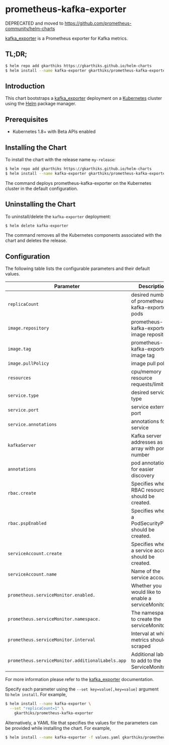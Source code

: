# prometheus-kafka-exporter

DEPRECATED and moved to <https://github.com/prometheus-community/helm-charts>

[kafka_exporter](https://github.com/danielqsj/kafka_exporter) is a Prometheus exporter for Kafka metrics.

## TL;DR;

```bash
$ helm repo add gkarthiks https://gkarthiks.github.io/helm-charts
$ helm install --name kafka-exporter gkarthiks/prometheus-kafka-exporter
```

## Introduction

This chart bootstraps a [kafka_exporter](https://github.com/danielqsj/kafka_exporter) deployment on a [Kubernetes](http://kubernetes.io) cluster using the [Helm](https://helm.sh) package manager.

## Prerequisites

- Kubernetes 1.8+ with Beta APIs enabled

## Installing the Chart

To install the chart with the release name `my-release`:

```bash
$ helm repo add gkarthiks https://gkarthiks.github.io/helm-charts
$ helm install --name kafka-exporter gkarthiks/prometheus-kafka-exporter
```

The command deploys prometheus-kafka-exporter on the Kubernetes cluster in the default configuration.

## Uninstalling the Chart

To uninstall/delete the `kafka-exporter` deployment:

```bash
$ helm delete kafka-exporter
```

The command removes all the Kubernetes components associated with the chart and deletes the release.

## Configuration

The following table lists the configurable parameters and their default values.

| Parameter                                        | Description                                              | Default                     |
| ------------------------------------------------ | -------------------------------------------------------- | --------------------------- |
| `replicaCount`                                   | desired number of prometheus-kafka-exporter pods         | `1`                         |
| `image.repository`                               | prometheus-kafka-exporter image repository               | `danielqsj/kafka-exporter`  |
| `image.tag`                                      | prometheus-kafka-exporter image tag                      | `latest`                    |
| `image.pullPolicy`                               | image pull policy                                        | `IfNotPresent`              |
| `resources`                                      | cpu/memory resource requests/limits                      | {}                          |
| `service.type`                                   | desired service type                                     | `ClusterIP`                 |
| `service.port`                                   | service external port                                    | `9308`                      |
| `service.annotations`                            | annotations for service                                  | {}                          |
| `kafkaServer`                                    | Kafka server addresses as an array with port number      |                             |
| `annotations`                                    | pod annotations for easier discovery                     | {}                          |
| `rbac.create`                                    | Specifies whether RBAC resources should be created.      | `true`                      |
| `rbac.pspEnabled`                                | Specifies whether a PodSecurityPolicy should be created. | `true`                      |
| `serviceAccount.create`                          | Specifies whether a service account should be created.   | `true`                      |
| `serviceAccount.name`                            | Name of the service account.                             | ``                          |
| `prometheus.serviceMonitor.enabled.`             | Whether you would like to enable a serviceMonitor        | `true`                      |
| `prometheus.serviceMonitor.namespace.`           | The namespace to create the serviceMonitor in            | `monitoring`                |
| `prometheus.serviceMonitor.interval`             | Interval at which metrics should be scraped              | `prometheus-kafka-exporter` |
| `prometheus.serviceMonitor.additionalLabels.app` | Additional labels to add to the ServiceMonitor           | `{}`                       |

For more information please refer to the [kafka_exporter](https://github.com/danielqsj/kafka_exporter) documentation.

Specify each parameter using the `--set key=value[,key=value]` argument to `helm install`. For example,

```bash
$ helm install --name kafka-exporter \
  --set "replicaCount=1" \
    gkarthiks/prometheus-kafka-exporter
```

Alternatively, a YAML file that specifies the values for the parameters can be provided while installing the chart. For example,

```bash
$ helm install --name kafka-exporter -f values.yaml gkarthiks/prometheus-kafka-exporter
```
